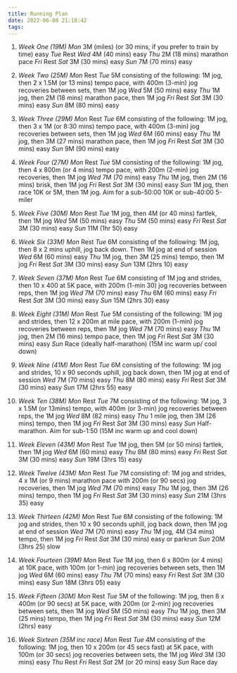 ```yaml
---
title: Running Plan
date: 2022-06-08 21:18:42
tags:
---
```

1. *Week One* *(19M)*
*Mon* 3M (miles) (or 30 mins, if you prefer to train by time) easy
*Tue* Rest
*Wed* 4M (40 mins) easy
*Thu* 2M (18 mins) marathon pace
*Fri* Rest
*Sat* 3M (30 mins) easy
*Sun* 7M (70 mins) easy

2. *Week Two* *(25M)*
*Mon* Rest
*Tue* 5M consisting of the following: 1M jog, then 2 x 1.5M (or 13 mins) tempo pace, with 400m (3-min) jog recoveries between sets, then 1M jog
*Wed* 5M (50 mins) easy
*Thu* 1M jog, then 2M (18 mins) marathon pace, then 1M jog
*Fri* Rest
*Sat* 3M (30 mins) easy
*Sun* 8M (80 mins) easy

3. *Week Three* *(29M)*
*Mon* Rest
*Tue* 6M consisting of the following: 1M jog, then 3 x 1M (or 8:30 mins) tempo pace, with 400m (3-min) jog recoveries between sets, then 1M jog
*Wed* 6M (60 mins) easy
*Thu* 1M jog, then 3M (27 mins) marathon pace, then 1M jog
*Fri* Rest
*Sat* 3M (30 mins) easy
*Sun* 9M (90 mins) easy

4. *Week Four* *(27M)*
*Mon* Rest
*Tue* 5M consisting of the following: 1M jog, then 4 x 800m (or 4 mins) tempo pace, with 200m (2-min) jog recoveries, then 1M jog
*Wed* 7M (70 mins) easy
*Thu* 1M jog, then 2M (16 mins) brisk, then 1M jog
*Fri* Rest
*Sat* 3M (30 mins) easy
*Sun* 1M jog, then race 10K or 5M, then 1M jog. Aim for a sub-50:00 10K or sub-40:00 5-miler

5. *Week Five* *(30M)*
*Mon* Rest
*Tue* 1M jog, then 4M (or 40 mins) fartlek, then 1M jog
*Wed* 5M (50 mins) easy
*Thu* 5M (50 mins) easy
*Fri* Rest
*Sat* 3M (30 mins) easy
*Sun* 11M (1hr 50) easy

6. *Week Six* *(33M)*
*Mon* Rest
*Tue* 6M consisting of the following: 1M jog, then 8 x 2 mins uphill, jog back down. Then 1M jog at end of session
*Wed* 6M (60 mins) easy
*Thu* 1M jog, then 3M (25 mins) tempo, then 1M jog
*Fri* Rest
*Sat* 3M (30 mins) easy
*Sun* 13M (2hrs 10) easy

7. *Week Seven* *(37M)*
*Mon* Rest
*Tue* 6M consisting of 1M jog and strides, then 10 x 400 at 5K pace, with 200m (1-min 30) jog recoveries between reps, then 1M jog
*Wed* 7M (70 mins) easy
*Thu* 6M (60 mins) easy
*Fri* Rest
*Sat* 3M (30 mins) easy
*Sun* 15M (2hrs 30) easy

8. *Week Eight* *(31M)*
*Mon* Rest
*Tue* 5M consisting of the following: 1M jog and strides, then 12 x 200m at mile pace, with 200m (1-min) jog recoveries between reps, then 1M jog
*Wed* 7M (70 mins) easy
*Thu* 1M jog, then 2M (16 mins) tempo pace, then 1M jog
*Fri* Rest
*Sat* 3M (30 mins) easy
*Sun* Race (ideally half-marathon) (15M inc warm up/ cool down)

9. *Week Nine (41M)*
*Mon* Rest
*Tue* 6M consisting of the following: 1M jog and strides, 10 x 90 seconds uphill, jog back down, then 1M jog at end of session
*Wed* 7M (70 mins) easy
*Thu* 8M (80 mins) easy
*Fri* Rest
*Sat* 3M (30 mins) easy
*Sun* 17M (2hrs 55) easy

10. *Week Ten* *(38M)*
*Mon* Rest
*Tue* 7M consisting of the following: 1M jog, 3 x 1.5M (or 13mins) tempo, with 400m (or 3-min) jog recoveries between reps, the 1M jog
*Wed* 8M (82 mins) easy
*Thu* 1 mile jog, then 3M (26 mins) tempo, then 1M jog
*Fri* Rest
*Sat* 3M (30 mins) easy
*Sun* Half-marathon. Aim for sub-1:50 (15M inc warm up and cool down)

11. *Week Eleven* *(43M)*
*Mon* Rest
*Tue* 1M jog, then 5M (or 50 mins) fartlek, then 1M jog
*Wed* 6M (60 mins) easy
*Thu* 8M (80 mins) easy
*Fri* Rest
*Sat* 3M (30 mins) easy
*Sun* 19M (3hrs 15) easy

12. *Week Twelve* *(43M)*
*Mon* Rest
*Tue* 7M consisting of: 1M jog and strides, 4 x 1M (or 9 mins) marathon pace with 200m (or 90 secs) jog recoveries, then 1M jog
*Wed* 7M (70 mins) easy
*Thu* 1M jog, then 3M (26 mins) tempo, then 1M jog
*Fri* Rest
*Sat* 3M (30 mins) easy
*Sun* 21M (3hrs 35) easy

13. *Week Thirteen (42M)*
*Mon* Rest
*Tue* 6M consisting of the following: 1M jog and strides, then 10 x 90 seconds uphill, jog back down, then 1M jog at end of session
*Wed* 7M (70 mins) easy
*Thu* 1M jog, 4M (34 mins) tempo, then 1M jog
*Fri* Rest
*Sat* 3M (30 mins) easy or parkrun
*Sun* 20M (3hrs 25) slow

14. *Week Fourteen* *(39M)*
*Mon* Rest
*Tue* 1M jog, then 6 x 800m (or 4 mins) at 10K pace, with 100m (or 1-min) jog recoveries between sets, then 1M jog
*Wed* 6M (60 mins) easy
*Thu* 7M (70 mins) easy
*Fri* Rest
*Sat* 3M (30 mins) easy
*Sun* 18M (3hrs 05) easy

15. *Week Fifteen (30M)*
*Mon* Rest
*Tue* 5M of the following: 1M jog, then 8 x 400m (or 90 secs) at 5K pace, with 200m (or 2-min) jog recoveries between sets, then 1M jog
*Wed* 5M (50 mins) easy
*Thu* 1M jog, then 3M (25 mins) tempo, then 1M jog
*Fri* Rest
*Sat* 3M (30 mins) easy
*Sun* 12M (2hrs) easy

16. *Week Sixteen* *(35M inc race)*
*Mon* Rest
*Tue* 4M consisting of the following: 1M jog, then 10 x 200m (or 45 secs fast) at 5K pace, with 100m (or 30 secs) jog recoveries between sets, the 1M jog
*Wed* 3M (30 mins) easy
*Thu* Rest
*Fri* Rest
*Sat* 2M (or 20 mins) easy
*Sun* Race day

